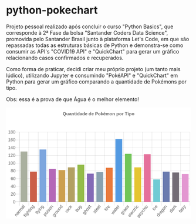 # python-pokechart

Projeto pessoal realizado após concluir o curso "Python Basics", que corresponde à 2ª Fase da bolsa "Santander Coders Data Science", promovida pelo Santander Brasil junto à plataforma Let's Code, em que são repassadas todas as estruturas básicas de Python e demonstra-se como consumir as API's "COVID19 API" e "QuickChart" para gerar um gráfico relacionando casos confirmados e recuperados.

Como forma de praticar, decidi criar meu próprio projeto (um tanto mais lúdico), utilizando Jupyter e consumindo "PokéAPI" e "QuickChart" em Python para gerar um gráfico comparando a quantidade de Pokémons por tipo.

Obs: essa é a prova de que Água é o melhor elemento!

![pokechart](https://github.com/Plajen/python-pokechart/blob/master/pokechart.png?raw=true)
